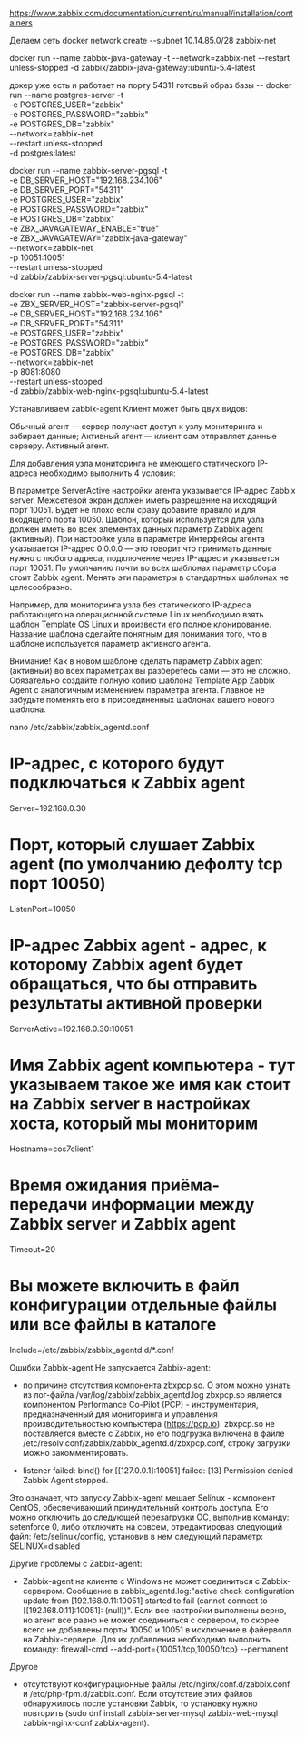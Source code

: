 https://www.zabbix.com/documentation/current/ru/manual/installation/containers

Делаем сеть 
docker network create --subnet 10.14.85.0/28 zabbix-net

docker run --name zabbix-java-gateway -t  --network=zabbix-net --restart unless-stopped -d zabbix/zabbix-java-gateway:ubuntu-5.4-latest

докер уже есть и работает на порту 54311
готовый образ базы --
docker run --name postgres-server -t \
-e POSTGRES_USER="zabbix" \
-e POSTGRES_PASSWORD="zabbix" \
-e POSTGRES_DB="zabbix" \
--network=zabbix-net \
--restart unless-stopped \
-d postgres:latest


docker run --name zabbix-server-pgsql -t \
             -e DB_SERVER_HOST="192.168.234.106" \
             -e DB_SERVER_PORT="54311" \
             -e POSTGRES_USER="zabbix" \
             -e POSTGRES_PASSWORD="zabbix" \
             -e POSTGRES_DB="zabbix" \
             -e ZBX_JAVAGATEWAY_ENABLE="true" \
             -e ZBX_JAVAGATEWAY="zabbix-java-gateway" \
             --network=zabbix-net \
             -p 10051:10051 \
             --restart unless-stopped \
             -d zabbix/zabbix-server-pgsql:ubuntu-5.4-latest

docker run --name zabbix-web-nginx-pgsql -t \
-e ZBX_SERVER_HOST="zabbix-server-pgsql" \
-e DB_SERVER_HOST="192.168.234.106" \
-e DB_SERVER_PORT="54311" \
-e POSTGRES_USER="zabbix" \
-e POSTGRES_PASSWORD="zabbix" \
-e POSTGRES_DB="zabbix" \
--network=zabbix-net \
-p 8081:8080 \
--restart unless-stopped \
-d zabbix/zabbix-web-nginx-pgsql:ubuntu-5.4-latest

Устанавливаем zabbix-agent
Клиент может быть двух видов:

Обычный агент — сервер получает доступ к узлу мониторинга и забирает данные;
Активный агент — клиент сам отправляет данные серверу.
Активный агент.

Для добавления узла мониторинга не имеющего статического IP-адреса необходимо выполнить 4 условия:

В параметре ServerActive настройки агента указывается IP-адрес Zabbix server.
Межсетевой экран должен иметь разрешение на исходящий порт 10051. Будет не плохо если сразу добавите правило и для входящего порта 10050.
Шаблон, который используется для узла должен иметь во всех элементах данных параметр Zabbix agent (активный).
При настройке узла в параметре Интерфейсы агента указывается IP-адрес 0.0.0.0 — это говорит что принимать данные нужно с любого адреса, подключение через IP-адрес и указывается порт 10051.
По умолчанию почти во всех шаблонах параметр сбора стоит Zabbix agent. Менять эти параметры в стандартных шаблонах не целесообразно.

Например, для мониторинга узла без статического IP-адреса работающего на операционной системе Linux необходимо взять шаблон Template OS Linux и произвести его полное клонирование. Название шаблона сделайте понятным для понимания того, что в шаблоне используется параметр активного агента.

Внимание! Как в новом шаблоне сделать параметр Zabbix agent (активный) во всех параметрах вы разберетесь сами — это не сложно. Обязательно создайте полную копию шаблона Template App Zabbix Agent с аналогичным изменением параметра агента. Главное не забудьте поменять его в присоединенных шаблонах вашего нового шаблона.

nano /etc/zabbix/zabbix_agentd.conf
# IP-адрес, с которого будут подключаться к Zabbix agent
Server=192.168.0.30
# Порт, который слушает Zabbix agent (по умолчанию дефолту tcp порт 10050)
ListenPort=10050
# IP-адрес Zabbix agent - адрес, к которому Zabbix agent будет обращаться, что бы отправить результаты активной проверки
ServerActive=192.168.0.30:10051
# Имя Zabbix agent компьютера - тут указываем такое же имя как стоит на Zabbix server в настройках хоста, который мы мониторим
Hostname=cos7client1
# Время ожидания приёма-передачи информации между Zabbix server и Zabbix agent
Timeout=20
# Вы можете включить в файл конфигурации отдельные файлы или все файлы в каталоге
Include=/etc/zabbix/zabbix_agentd.d/*.conf





Ошибки 
Zabbix-agent
Не запускается Zabbix-agent:

- по причине отсутствия компонента zbxpcp.so. О этом можно узнать из лог-файла /var/log/zabbix/zabbix_agentd.log zbxpcp.so является компонентом Performance Co-Pilot (PCP) - инструментария, предназначенный для мониторинга и управления производительностью компьютера (https://pcp.io). zbxpcp.so не поставляется вместе с Zabbix, но его подгрузка включена в файле /etc/resolv.conf/zabbix/zabbix_agentd.d/zbxpcp.conf, строку загрузки можно закомментировать.


- listener failed: bind() for [[127.0.0.1]:10051] failed: [13] Permission denied Zabbix Agent stopped.

Это означает, что запуску Zabbix-agent мешает Selinux - компонент CentOS, обеспечивающий принудительный контроль доступа. Его можно отключить до следующей перезагрузки ОС, выполнив команду: setenforce 0, либо отключить на совсем, отредактировав следующий файл: /etc/selinux/config, установив в нем следующий параметр: SELINUX=disabled


Другие проблемы с Zabbix-agent:

- Zabbix-agent на клиенте с Windows не может соединиться с Zabbix-сервером. Сообщение в zabbix_agentd.log:"active check configuration update from [192.168.0.11:10051] started to fail (cannot connect to [[192.168.0.11]:10051]: (null))". Если все настройки выполнены верно, но агент все равно не может соединиться с сервером, то скорее всего не добавлены порты 10050 и 10051 в исключение в файерволл на Zabbix-сервере. Для их добавления необходимо выполнить команду: firewall-cmd --add-port={10051/tcp,10050/tcp} --permanent

Другое
- отсутствуют конфигурационные файлы /etc/nginx/conf.d/zabbix.conf и /etc/php-fpm.d/zabbix.conf. Если отсутствие этих файлов обнаружилось после установки Zabbix, то установку нужно повторить (sudo dnf install zabbix-server-mysql zabbix-web-mysql zabbix-nginx-conf zabbix-agent).
